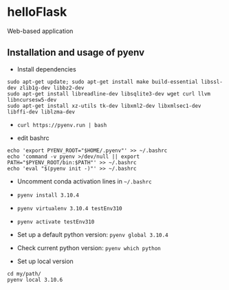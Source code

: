 # helloFlask
Web-based application

## Installation and usage of pyenv
* Install dependencies
```
sudo apt-get update; sudo apt-get install make build-essential libssl-dev zlib1g-dev libbz2-dev
sudo apt-get install libreadline-dev libsqlite3-dev wget curl llvm libncursesw5-dev 
sudo apt-get install xz-utils tk-dev libxml2-dev libxmlsec1-dev libffi-dev liblzma-dev
```

* ```curl https://pyenv.run | bash```

* edit bashrc
```
echo 'export PYENV_ROOT="$HOME/.pyenv"' >> ~/.bashrc 
echo 'command -v pyenv >/dev/null || export PATH="$PYENV_ROOT/bin:$PATH"' >> ~/.bashrc 
echo 'eval "$(pyenv init -)"' >> ~/.bashrc
```

* Uncomment conda activation lines in ```~/.bashrc```

* ```pyenv install 3.10.4```

*  ```pyenv virtualenv 3.10.4 testEnv310```

* ```pyenv activate testEnv310```

* Set up a default python version: 
 ```pyenv global 3.10.4```

* Check current python version:
 ```pyenv which python```

* Set up local version
```
cd my/path/
pyenv local 3.10.6
```
